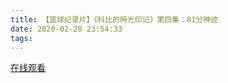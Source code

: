 ```yaml
---
title: 【篮球纪录片】《科比的時光印记》第四集：81分神迹
date: 2020-02-28 23:54:33
tags:
---
```


<a href="https://www.weibo.com/tv/v/Iwlc1u9ql?fid=1034:4477076011417629" target="_blank">在线观看</a>

